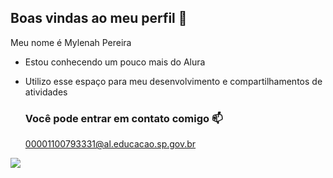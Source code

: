 ## Boas vindas ao meu perfil 💙

Meu nome é Mylenah Pereira 

- Estou conhecendo um pouco mais do Alura
- Utilizo esse espaço para meu desenvolvimento e compartilhamentos de atividades

  ### Você pode entrar em contato comigo 📫

  00001100793331@al.educacao.sp.gov.br

![](https://media1.tenor.com/m/bd2kfX8aN58AAAAC/bye-waving.gif)

  
  
